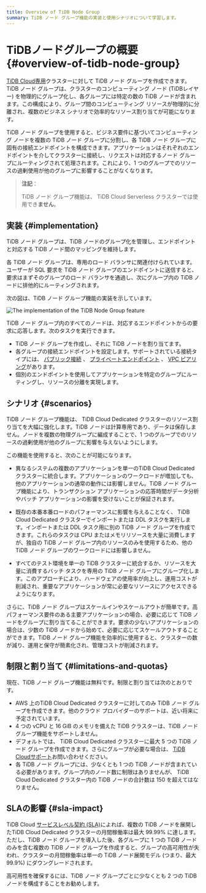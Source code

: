 ```yaml
---
title: Overview of TiDB Node Group 
summary: TiDB ノード グループ機能の実装と使用シナリオについて学習します。
---
```


# TiDBノードグループの概要 {#overview-of-tidb-node-group}

[TiDB Cloud専用](/tidb-cloud/select-cluster-tier.md#tidb-cloud-dedicated)クラスターに対して TiDB ノード グループを作成できます。TiDB ノード グループは、クラスターのコンピューティング ノード (TiDBレイヤー) を物理的にグループ化し、各グループには特定の数の TiDB ノードが含まれます。この構成により、グループ間のコンピューティング リソースが物理的に分離され、複数のビジネス シナリオで効率的なリソース割り当てが可能になります。

TiDB ノード グループを使用すると、ビジネス要件に基づいてコンピューティング ノードを複数の TiDB ノード グループに分割し、各 TiDB ノード グループに固有の接続エンドポイントを構成できます。アプリケーションはそれぞれのエンドポイントを介してクラスターに接続し、リクエストは対応するノード グループにルーティングされて処理されます。これにより、1 つのグループでのリソースの過剰使用が他のグループに影響することがなくなります。

> **注記**：
>
> TiDB ノード グループ機能は、 TiDB Cloud Serverless クラスターでは使用でき**ません**。

## 実装 {#implementation}

TiDB ノード グループは、TiDB ノードのグループ化を管理し、エンドポイントと対応する TiDB ノード間のマッピングを維持します。

各 TiDB ノード グループは、専用のロード バランサに関連付けられています。ユーザーが SQL 要求を TiDB ノード グループのエンドポイントに送信すると、要求はまずそのグループのロード バランサを通過し、次にグループ内の TiDB ノードに排他的にルーティングされます。

次の図は、TiDB ノード グループ機能の実装を示しています。

![The implementation of the TiDB Node Group feature](/media/tidb-cloud/implementation-of-tidb-node-group.png)

TiDB ノード グループ内のすべてのノードは、対応するエンドポイントからの要求に応答します。次のタスクを実行できます。

-   TiDB ノード グループを作成し、それに TiDB ノードを割り当てます。
-   各グループの接続エンドポイントを設定します。サポートされている接続タイプには、 [パブリック接続](/tidb-cloud/tidb-node-group-management.md#connect-via-public-connection) 、 [プライベートエンドポイント](/tidb-cloud/tidb-node-group-management.md#connect-via-private-endpoint) 、 [VPC ピアリング](/tidb-cloud/tidb-node-group-management.md#connect-via-vpc-peering)があります。
-   個別のエンドポイントを使用してアプリケーションを特定のグループにルーティングし、リソースの分離を実現します。

## シナリオ {#scenarios}

TiDB ノード グループ機能は、 TiDB Cloud Dedicated クラスターのリソース割り当てを大幅に強化します。TiDB ノードは計算専用であり、データは保存しません。ノードを複数の物理グループに編成することで、1 つのグループでのリソースの過剰使用が他のグループに影響を与えないようにします。

この機能を使用すると、次のことが可能になります。

-   異なるシステムの複数のアプリケーションを単一のTiDB Cloud Dedicated クラスターに統合します。アプリケーションのワークロードが増加しても、他のアプリケーションの通常の動作には影響しません。TiDB ノード グループ機能により、トランザクション アプリケーションの応答時間がデータ分析やバッチ アプリケーションの影響を受けないことが保証されます。

-   既存の本番本番ロードのパフォーマンスに影響を与えることなく、 TiDB Cloud Dedicated クラスターでインポートまたは DDL タスクを実行します。インポートまたは DDL タスク用に別の TiDB ノード グループを作成できます。これらのタスクは CPU またはメモリリソースを大量に消費しますが、独自の TiDB ノード グループ内のリソースのみを使用するため、他の TiDB ノード グループのワークロードには影響しません。

-   すべてのテスト環境を単一の TiDB クラスターに統合するか、リソースを大量に消費するバッチ タスクを専用の TiDB ノード グループにグループ化します。このアプローチにより、ハードウェアの使用率が向上し、運用コストが削減され、重要なアプリケーションが常に必要なリソースにアクセスできるようになります。

さらに、TiDB ノード グループはスケールインやスケールアウトが簡単です。高パフォーマンス要件のある主要アプリケーションの場合、必要に応じて TiDB ノードをグループに割り当てることができます。要求の少ないアプリケーションの場合は、少数の TiDB ノードから始めて、必要に応じてスケールアウトすることができます。TiDB ノード グループ機能を効率的に使用すると、クラスターの数が減り、運用と保守が簡素化され、管理コストが削減されます。

## 制限と割り当て {#limitations-and-quotas}

現在、TiDB ノード グループ機能は無料です。制限と割り当ては次のとおりです。

-   AWS 上のTiDB Cloud Dedicated クラスターに対してのみ TiDB ノード グループを作成できます。他のクラウド プロバイダーのサポートは、近い将来に予定されています。
-   4 つの vCPU と 16 GiB のメモリを備えた TiDB クラスターは、TiDB ノード グループ機能をサポートしません。
-   デフォルトでは、 TiDB Cloud Dedicated クラスターに最大 5 つの TiDB ノード グループを作成できます。さらにグループが必要な場合は、 [TiDB Cloudサポート](/tidb-cloud/tidb-cloud-support.md)お問い合わせください。
-   各 TiDB ノード グループには、少なくとも 1 つの TiDB ノードが含まれている必要があります。グループ内のノード数に制限はありませんが、 TiDB Cloud Dedicated クラスター内の TiDB ノードの合計数は 150 を超えてはなりません。

## SLAの影響 {#sla-impact}

TiDB Cloud [サービスレベル契約 (SLA)](https://www.pingcap.com/legal/service-level-agreement-for-tidb-cloud-services/)によれば、複数の TiDB ノードを展開したTiDB Cloud Dedicated クラスターの月間稼働率は最大 99.99% に達します。ただし、TiDB ノード グループを導入した後、各グループに 1 つの TiDB ノードのみを含む複数の TiDB ノード グループを作成すると、グループの高可用性が失われ、クラスターの月間稼働率は単一の TiDB ノード展開モデル (つまり、最大 99.9%) にダウングレードされます。

高可用性を確保するには、TiDB ノード グループごとに少なくとも 2 つの TiDB ノードを構成することをお勧めします。
